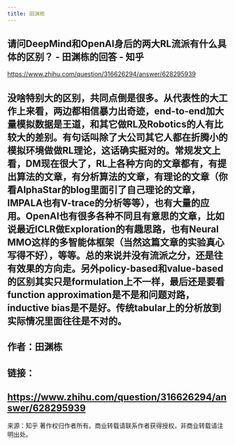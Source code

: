 ```yaml
---
title: 田渊栋
---
```


## 请问DeepMind和OpenAI身后的两大RL流派有什么具体的区别？ - 田渊栋的回答 - 知乎
https://www.zhihu.com/question/316626294/answer/628295939
## 没啥特别大的区别，共同点倒是很多。从代表性的大工作上来看，两边都相信暴力出奇迹，end-to-end加大量模拟数据是王道，和其它做RL及Robotics的人有比较大的差别。有句话叫除了大公司其它人都在折腾小的模拟环境做做RL理论，这话确实挺对的。常规发文上看，DM现在很大了，RL上各种方向的文章都有，有提出算法的文章，有分析算法的文章，有理论的文章（你看AlphaStar的blog里面引了自己理论的文章，IMPALA也有V-trace的分析等等），也有大量的应用。OpenAI也有很多各种不同且有意思的文章，比如说最近ICLR做Exploration的有趣思路，也有Neural MMO这样的多智能体框架（当然这篇文章的实验真心写得不好），等等。总的来说并没有流派之分，还是往有效果的方向走。另外policy-based和value-based的区别其实只是formulation上不一样，最后还是要看function approximation是不是和问题对路，inductive bias是不是好。传统tabular上的分析放到实际情况里面往往是不对的。
## 作者：田渊栋
## 链接：
## https://www.zhihu.com/question/316626294/answer/628295939
来源：知乎
著作权归作者所有。商业转载请联系作者获得授权，非商业转载请注明出处。
